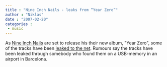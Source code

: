 ```yaml
---
title : "Nine Inch Nails - leaks from “Year Zero”"
author : "Niklas"
date : "2007-02-20"
categories : 
 - music
---
```


As [Nine Inch Nails](http://nin.com) are set to release his their new album, "Year Zero", some of the tracks have been [leaked to the net](http://symphonyofnoise.com/nails/yearzero). Rumours say the tracks have been leaked through somebody who found them on a USB-memory in an airport in Barcelona.
